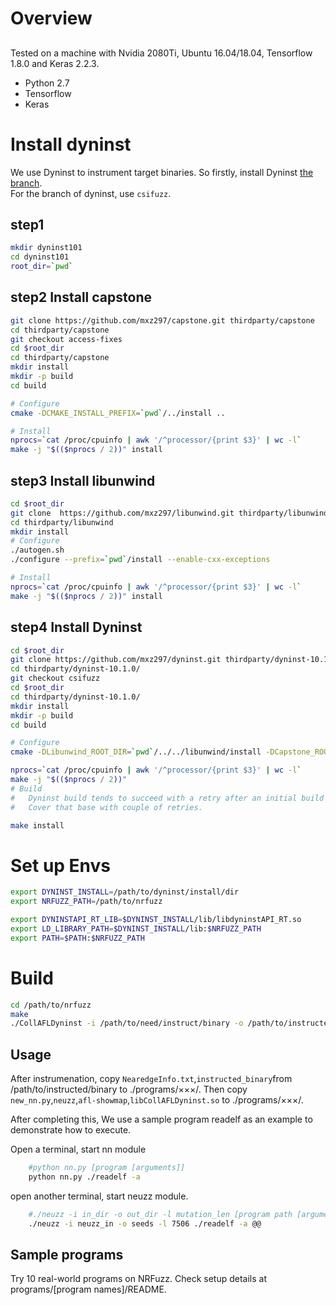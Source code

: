 # Overview

##
Tested on a machine with Nvidia 2080Ti, Ubuntu 16.04/18.04, Tensorflow 1.8.0 and Keras 2.2.3.<br/>
- Python 2.7
- Tensorflow
- Keras

# Install dyninst
We use Dyninst to instrument target binaries. So firstly, install Dyninst [the branch](https://github.com/mxz297/dyninst).<br/>
For the branch of dyninst, use `csifuzz`.
## step1
```bash
mkdir dyninst101
cd dyninst101
root_dir=`pwd`
```
## step2 Install capstone
```bash
git clone https://github.com/mxz297/capstone.git thirdparty/capstone
cd thirdparty/capstone
git checkout access-fixes
cd $root_dir
cd thirdparty/capstone
mkdir install
mkdir -p build
cd build

# Configure
cmake -DCMAKE_INSTALL_PREFIX=`pwd`/../install ..

# Install
nprocs=`cat /proc/cpuinfo | awk '/^processor/{print $3}' | wc -l`
make -j "$(($nprocs / 2))" install
```
## step3 Install libunwind
```bash
cd $root_dir
git clone  https://github.com/mxz297/libunwind.git thirdparty/libunwind
cd thirdparty/libunwind
mkdir install
# Configure
./autogen.sh
./configure --prefix=`pwd`/install --enable-cxx-exceptions

# Install
nprocs=`cat /proc/cpuinfo | awk '/^processor/{print $3}' | wc -l`
make -j "$(($nprocs / 2))" install
```
## step4 Install Dyninst
```bash
cd $root_dir
git clone https://github.com/mxz297/dyninst.git thirdparty/dyninst-10.1.0
cd thirdparty/dyninst-10.1.0/
git checkout csifuzz
cd $root_dir
cd thirdparty/dyninst-10.1.0/
mkdir install
mkdir -p build
cd build

# Configure
cmake -DLibunwind_ROOT_DIR=`pwd`/../../libunwind/install -DCapstone_ROOT_DIR=`pwd`/../../capstone/install/ -DCMAKE_INSTALL_PREFIX=`pwd`/../install -G 'Unix Makefiles' ..

nprocs=`cat /proc/cpuinfo | awk '/^processor/{print $3}' | wc -l`
make -j "$(($nprocs / 2))"
# Build
#   Dyninst build tends to succeed with a retry after an initial build failure.
#   Cover that base with couple of retries.

make install
```
# Set up Envs
```bash
export DYNINST_INSTALL=/path/to/dyninst/install/dir
export NRFUZZ_PATH=/path/to/nrfuzz

export DYNINSTAPI_RT_LIB=$DYNINST_INSTALL/lib/libdyninstAPI_RT.so
export LD_LIBRARY_PATH=$DYNINST_INSTALL/lib:$NRFUZZ_PATH
export PATH=$PATH:$NRFUZZ_PATH
```
# Build
```bash
cd /path/to/nrfuzz
make
./CollAFLDyninst -i /path/to/need/instruct/binary -o /path/to/instructed/binary
```
## Usage
After instrumenation, copy `NearedgeInfo.txt`,`instructed_binary`from /path/to/instructed/binary to ./programs/×××/. Then copy `new_nn.py`,`neuzz`,`afl-showmap`,`libCollAFLDyninst.so` to ./programs/×××/.<br>

After completing this, We use a sample program readelf as an example to demonstrate how to execute.<br/>

Open a terminal, start nn module
```bash
    #python nn.py [program [arguments]]
    python nn.py ./readelf -a
```
open another terminal, start neuzz module.
```bash
    #./neuzz -i in_dir -o out_dir -l mutation_len [program path [arguments]] @@
    ./neuzz -i neuzz_in -o seeds -l 7506 ./readelf -a @@  
```
## Sample programs
Try 10 real-world programs on NRFuzz. Check setup details at programs/[program names]/README.




